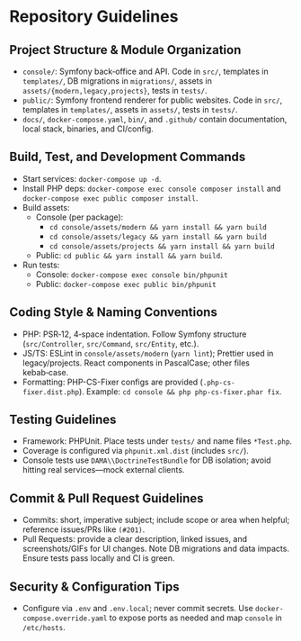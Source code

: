 # Repository Guidelines

## Project Structure & Module Organization
- `console/`: Symfony back‑office and API. Code in `src/`, templates in `templates/`, DB migrations in `migrations/`, assets in `assets/{modern,legacy,projects}`, tests in `tests/`.
- `public/`: Symfony frontend renderer for public websites. Code in `src/`, templates in `templates/`, assets in `assets/`, tests in `tests/`.
- `docs/`, `docker-compose.yaml`, `bin/`, and `.github/` contain documentation, local stack, binaries, and CI/config.

## Build, Test, and Development Commands
- Start services: `docker-compose up -d`.
- Install PHP deps: `docker-compose exec console composer install` and `docker-compose exec public composer install`.
- Build assets:
  - Console (per package):
    - `cd console/assets/modern && yarn install && yarn build`
    - `cd console/assets/legacy && yarn install && yarn build`
    - `cd console/assets/projects && yarn install && yarn build`
  - Public: `cd public && yarn install && yarn build`.
- Run tests:
  - Console: `docker-compose exec console bin/phpunit`
  - Public: `docker-compose exec public bin/phpunit`

## Coding Style & Naming Conventions
- PHP: PSR‑12, 4‑space indentation. Follow Symfony structure (`src/Controller`, `src/Command`, `src/Entity`, etc.).
- JS/TS: ESLint in `console/assets/modern` (`yarn lint`); Prettier used in legacy/projects. React components in PascalCase; other files kebab‑case.
- Formatting: PHP-CS-Fixer configs are provided (`.php-cs-fixer.dist.php`). Example: `cd console && php php-cs-fixer.phar fix`.

## Testing Guidelines
- Framework: PHPUnit. Place tests under `tests/` and name files `*Test.php`.
- Coverage is configured via `phpunit.xml.dist` (includes `src/`).
- Console tests use `DAMA\\DoctrineTestBundle` for DB isolation; avoid hitting real services—mock external clients.

## Commit & Pull Request Guidelines
- Commits: short, imperative subject; include scope or area when helpful; reference issues/PRs like `(#201)`.
- Pull Requests: provide a clear description, linked issues, and screenshots/GIFs for UI changes. Note DB migrations and data impacts. Ensure tests pass locally and CI is green.

## Security & Configuration Tips
- Configure via `.env` and `.env.local`; never commit secrets. Use `docker-compose.override.yaml` to expose ports as needed and map `console` in `/etc/hosts`.
